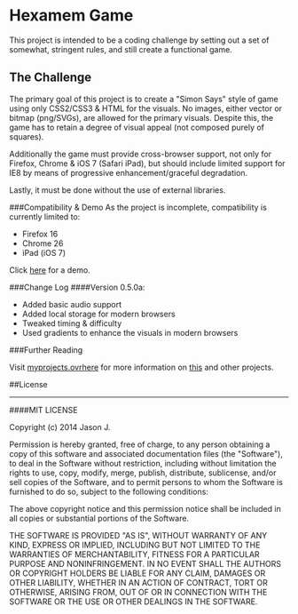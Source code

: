 Hexamem Game
======
This project is intended to be a coding challenge by setting out a set of somewhat, stringent rules, and still create a functional game.

The Challenge
------

The primary goal of this project is to create a "Simon Says" style of game using only CSS2/CSS3 & HTML for the visuals. No images, either vector or bitmap (png/SVGs), are allowed for the primary visuals. Despite this, the game has to retain a degree of visual appeal (not composed purely of squares).

Additionally the game must provide cross-browser support, not only for Firefox, Chrome & iOS 7 (Safari iPad), but should include limited support for IE8 by means of progressive enhancement/graceful degradation.

Lastly, it must be done without the use of external libraries.

###Compatibility & Demo
As the project is incomplete, compatibility is currently limited to: 
- Firefox 16
- Chrome 26
- iPad (iOS 7)

Click [here](http://htmlpreview.github.com/?https://github.com/iamovrhere/Hexamem/blob/master/public_html/index.html) for a demo.

###Change Log
####Version 0.5.0a:

- Added basic audio support
- Added local storage for modern browsers
- Tweaked timing & difficulty
- Used gradients to enhance the visuals in modern browsers

###Further Reading

Visit [myprojects.ovrhere](http://myprojects.ovrhere.com/) for more information on [this](http://myprojects.ovrhere.com/hexamem/) and other projects.

##License
***

####MIT LICENSE

Copyright (c) 2014  Jason J.

Permission is hereby granted, free of charge, to any person obtaining a copy
of this software and associated documentation files (the "Software"), to deal
in the Software without restriction, including without limitation the rights
to use, copy, modify, merge, publish, distribute, sublicense, and/or sell
copies of the Software, and to permit persons to whom the Software is
furnished to do so, subject to the following conditions:

The above copyright notice and this permission notice shall be included in
all copies or substantial portions of the Software.

THE SOFTWARE IS PROVIDED "AS IS", WITHOUT WARRANTY OF ANY KIND, EXPRESS OR
IMPLIED, INCLUDING BUT NOT LIMITED TO THE WARRANTIES OF MERCHANTABILITY,
FITNESS FOR A PARTICULAR PURPOSE AND NONINFRINGEMENT. IN NO EVENT SHALL THE
AUTHORS OR COPYRIGHT HOLDERS BE LIABLE FOR ANY CLAIM, DAMAGES OR OTHER
LIABILITY, WHETHER IN AN ACTION OF CONTRACT, TORT OR OTHERWISE, ARISING FROM,
OUT OF OR IN CONNECTION WITH THE SOFTWARE OR THE USE OR OTHER DEALINGS IN
THE SOFTWARE.